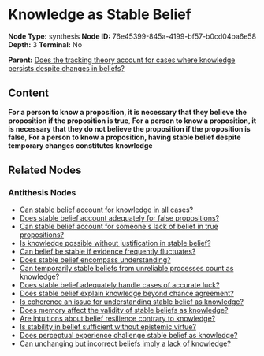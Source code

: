 # Knowledge as Stable Belief

**Node Type:** synthesis
**Node ID:** 76e45399-845a-4199-bf57-b0cd04ba6e58
**Depth:** 3
**Terminal:** No

**Parent:** [Does the tracking theory account for cases where knowledge persists despite changes in beliefs?](does-the-tracking-theory-account-for-cases-where-knowledge-persists-despite-changes-in-beliefs-antithesis-22a53c28-98d0-46bc-8c6b-c697fe03dcc6.md)

## Content

**For a person to know a proposition, it is necessary that they believe the proposition if the proposition is true**, **For a person to know a proposition, it is necessary that they do not believe the proposition if the proposition is false**, **For a person to know a proposition, having stable belief despite temporary changes constitutes knowledge**

## Related Nodes

### Antithesis Nodes

- [Can stable belief account for knowledge in all cases?](can-stable-belief-account-for-knowledge-in-all-cases-antithesis-24bff9a3-9524-4803-a9f2-22f722aa1ce8.md)
- [Does stable belief account adequately for false propositions?](does-stable-belief-account-adequately-for-false-propositions-antithesis-38971571-c64b-4067-a1cd-ec5b2cfd3555.md)
- [Can stable belief account for someone's lack of belief in true propositions?](can-stable-belief-account-for-someones-lack-of-belief-in-true-propositions-antithesis-51c5def0-3111-41e5-ace2-7281aa97b654.md)
- [Is knowledge possible without justification in stable belief?](is-knowledge-possible-without-justification-in-stable-belief-antithesis-9b21097f-5467-4edb-881a-babe0fef8212.md)
- [Can belief be stable if evidence frequently fluctuates?](can-belief-be-stable-if-evidence-frequently-fluctuates-antithesis-a0646a30-67f6-4624-b7a0-9c344702a491.md)
- [Does stable belief encompass understanding?](does-stable-belief-encompass-understanding-antithesis-ceb24515-c22d-45b8-b254-f72ef2e0c27a.md)
- [Can temporarily stable beliefs from unreliable processes count as knowledge?](can-temporarily-stable-beliefs-from-unreliable-processes-count-as-knowledge-antithesis-4b741467-18fc-47ee-bce1-2d9943e8dd79.md)
- [Does stable belief adequately handle cases of accurate luck?](does-stable-belief-adequately-handle-cases-of-accurate-luck-antithesis-55b3a70c-4280-4327-9520-9aa458f5b8db.md)
- [Does stable belief explain knowledge beyond chance agreement?](does-stable-belief-explain-knowledge-beyond-chance-agreement-antithesis-40fb5f12-03a9-42e0-949a-9c0145b7dd89.md)
- [Is coherence an issue for understanding stable belief as knowledge?](is-coherence-an-issue-for-understanding-stable-belief-as-knowledge-antithesis-54b7220e-470b-485f-9f03-0c199b900c91.md)
- [Does memory affect the validity of stable beliefs as knowledge?](does-memory-affect-the-validity-of-stable-beliefs-as-knowledge-antithesis-6e5abb5f-0d65-4e44-a524-5dff3df3d225.md)
- [Are intuitions about belief resilience contrary to knowledge?](are-intuitions-about-belief-resilience-contrary-to-knowledge-antithesis-1f0327dd-c839-42b7-8e8a-51cf677dd4c0.md)
- [Is stability in belief sufficient without epistemic virtue?](is-stability-in-belief-sufficient-without-epistemic-virtue-antithesis-64070993-cf2e-4f86-834f-c9e550cb30a3.md)
- [Does perceptual experience challenge stable belief as knowledge?](does-perceptual-experience-challenge-stable-belief-as-knowledge-antithesis-e73f3542-f54a-4d42-a8fd-3fe58e047910.md)
- [Can unchanging but incorrect beliefs imply a lack of knowledge?](can-unchanging-but-incorrect-beliefs-imply-a-lack-of-knowledge-antithesis-8a66344a-8385-4a20-92af-57d09febe065.md)
